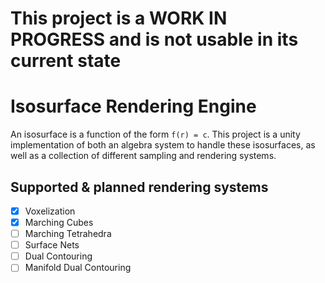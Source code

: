 # This project is a WORK IN PROGRESS and is not usable in its current state

# Isosurface Rendering Engine
An isosurface is a function of the form ```f(r) = c```.
This project is a unity implementation of both an algebra system to handle these isosurfaces, as well as a collection of different sampling and rendering systems.

## Supported & planned rendering systems
 - [x] Voxelization
 - [x] Marching Cubes
 - [ ] Marching Tetrahedra
 - [ ] Surface Nets
 - [ ] Dual Contouring
 - [ ] Manifold Dual Contouring
